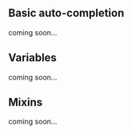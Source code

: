 ﻿<properties
    pageTitle="LESS & Sass"
    description="The two most popular supersets of CSS are fully supported. The support covers everything the CSS editor offers + some additional features."
    slug="less-sass"
    order="400"
    keywords="css, intellisense, stylesheets"
/>

## Basic auto-completion
coming soon...

## Variables
coming soon...

## Mixins
coming soon...